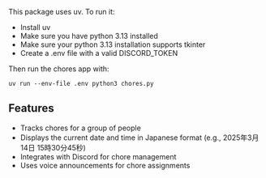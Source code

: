 This package uses uv. To run it:
- Install uv
- Make sure you have python 3.13 installed
- Make sure your python 3.13 installation supports tkinter
- Create a .env file with a valid DISCORD_TOKEN

Then run the chores app with:
```
uv run --env-file .env python3 chores.py
```

## Features

- Tracks chores for a group of people
- Displays the current date and time in Japanese format (e.g., 2025年3月14日 15時30分45秒)
- Integrates with Discord for chore management
- Uses voice announcements for chore assignments
